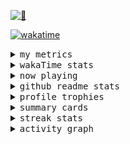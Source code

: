 [![🐙](https://hits.seeyoufarm.com/api/count/incr/badge.svg?url=https%3A%2F%2Fgithub.com%2Fktnkk%2Fhit-counter&count_bg=%23070707&title_bg=%23070707&icon=&icon_color=%23E7E7E7&title=visitors&edge_flat=true)](https://hits.seeyoufarm.com)

[![wakatime](https://wakatime.com/badge/user/43ee8060-219a-4cc8-b7a0-9a681ab5a8a7.svg)](https://wakatime.com/@43ee8060-219a-4cc8-b7a0-9a681ab5a8a7)

<details>
  <summary> <samp>my metrics</samp></summary>
  
  <br>
  
 ![🐳](https://github.com/kkhys/kkhys/blob/main/github-metrics.svg)
  
  ***
</details>

<details>
  <summary> <samp>wakaTime stats</samp></summary>
  
  <br>
  
<!--START_SECTION:waka-->
![Code Time](http://img.shields.io/badge/Code%20Time-1%2C792%20hrs%2019%20mins-blue)

**🐱 My GitHub Data** 

> 📦 4.9 MB Used in GitHub's Storage 
 > 
> 🏆 1,122 Contributions in the Year 2023
 > 
> 💼 Opted to Hire
 > 
> 📜 9 Public Repositories 
 > 
> 🔑 23 Private Repositories 
 > 
**I'm an Early 🐤** 

```text
🌞 Morning                4426 commits        ██████████░░░░░░░░░░░░░░░   38.12 % 
🌆 Daytime                2465 commits        █████░░░░░░░░░░░░░░░░░░░░   21.23 % 
🌃 Evening                3537 commits        ████████░░░░░░░░░░░░░░░░░   30.46 % 
🌙 Night                  1184 commits        ███░░░░░░░░░░░░░░░░░░░░░░   10.20 % 
```
📅 **I'm Most Productive on Monday** 

```text
Monday                   1955 commits        ████░░░░░░░░░░░░░░░░░░░░░   16.84 % 
Tuesday                  1744 commits        ████░░░░░░░░░░░░░░░░░░░░░   15.02 % 
Wednesday                1762 commits        ████░░░░░░░░░░░░░░░░░░░░░   15.17 % 
Thursday                 1625 commits        ███░░░░░░░░░░░░░░░░░░░░░░   13.99 % 
Friday                   1633 commits        ████░░░░░░░░░░░░░░░░░░░░░   14.06 % 
Saturday                 1436 commits        ███░░░░░░░░░░░░░░░░░░░░░░   12.37 % 
Sunday                   1457 commits        ███░░░░░░░░░░░░░░░░░░░░░░   12.55 % 
```


📊 **This Week I Spent My Time On** 

```text
🕑︎ Time Zone: Asia/Tokyo

💬 Programming Languages: 
Other                    45 hrs 12 mins      ███████████████████░░░░░░   74.40 % 
Java                     9 hrs 2 mins        ████░░░░░░░░░░░░░░░░░░░░░   14.88 % 
TypeScript               1 hr 50 mins        █░░░░░░░░░░░░░░░░░░░░░░░░   03.04 % 
Play2                    1 hr 9 mins         ░░░░░░░░░░░░░░░░░░░░░░░░░   01.91 % 
Bash                     39 mins             ░░░░░░░░░░░░░░░░░░░░░░░░░   01.09 % 

🔥 Editors: 
Chrome                   45 hrs 12 mins      ███████████████████░░░░░░   74.40 % 
IntelliJ                 12 hrs 49 mins      █████░░░░░░░░░░░░░░░░░░░░   21.10 % 
WebStorm                 2 hrs 37 mins       █░░░░░░░░░░░░░░░░░░░░░░░░   04.33 % 
DataGrip                 6 mins              ░░░░░░░░░░░░░░░░░░░░░░░░░   00.16 % 

💻 Operating System: 
Mac                      60 hrs 45 mins      █████████████████████████   100.00 % 
```


 Last Updated on 2023/10/29 18:35:14 UTC
<!--END_SECTION:waka-->
  
  ***
</details>


<details>
  <summary> <samp>now playing</samp></summary>
  
  <br>
 
 [![🐟](https://spotify-github-profile.vercel.app/api/view?uid=31ryofms4dnv7mrohhepo4c4zgqu&cover_image=true&theme=default&show_offline=false&background_color=121212&bar_color=53b14f&bar_color_cover=false)](https://open.spotify.com/user/31ryofms4dnv7mrohhepo4c4zgqu)
  
  ***
</details>

<details>
  <summary> <samp>github readme stats</samp></summary>
  
  <br>
  
 <p align="left"> 
  <img alt="🐠" src="https://github-readme-stats.vercel.app/api?username=kkhys&count_private=true&show_icons=true&theme=dark&include_all_commits=true" />
  <img alt="🐟" src="https://github-readme-stats.vercel.app/api/top-langs/?username=kkhys&layout=compact&theme=dark&langs_count=10&hide=HTML,CSS,SCSS" />
</p>
  
  ***
</details>

<details>
  <summary> <samp>profile trophies</samp></summary>
  
  <br>
  
  [![🐬](https://github-profile-trophy.vercel.app/?username=kkhys&rank=SECRET,SSS,SS,S,AAA,AA,A&theme=darkhub&row=1&margin-w=10&no-bg=true)](https://github.com/ryo-ma/github-profile-trophy)
  
  ***
</details>

<details>
  <summary> <samp>summary cards</samp></summary>
  
  <br>
  
  ![🐋](https://github-profile-summary-cards.vercel.app/api/cards/profile-details?username=kkhys&theme=github_dark)
  ![🦑](https://github-profile-summary-cards.vercel.app/api/cards/repos-per-language?username=kkhys&theme=github_dark)
  ![🦭](https://github-profile-summary-cards.vercel.app/api/cards/most-commit-language?username=kkhys&theme=github_dark)
  ![🦀](https://github-profile-summary-cards.vercel.app/api/cards/stats?username=kkhys&theme=github_dark)
  ![🦈](https://github-profile-summary-cards.vercel.app/api/cards/productive-time?username=kkhys&theme=github_dark)
  
  ***
</details>

<details>
  <summary> <samp>streak stats</samp></summary>
  
  <br>
  
  [![🐠](http://github-readme-streak-stats.herokuapp.com?user=kkhys&theme=dark)](https://git.io/streak-stats)
  
  ***
</details>

<details>
  <summary> <samp>activity graph</samp></summary>
  
  <br>
  
  [![🐡](https://github-readme-activity-graph.cyclic.app/graph?username=kkhys&theme=xcode)](https://github.com/ashutosh00710/github-readme-activity-graph)
  
  ***
</details>
